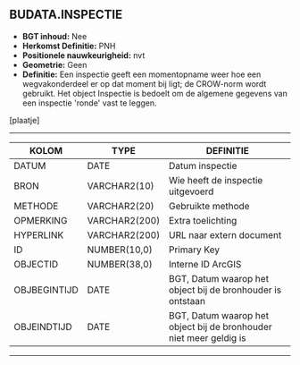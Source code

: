﻿## BUDATA.INSPECTIE


* __BGT inhoud:__ Nee
* __Herkomst Definitie:__ PNH
* __Positionele nauwkeurigheid:__ nvt
* __Geometrie:__ Geen
* __Definitie:__ Een inspectie geeft een momentopname weer hoe een wegvakonderdeel er op dat moment bij ligt; de
CROW-norm wordt gebruikt. Het object Inspectie is bedoelt om de algemene gegevens van een inspectie 'ronde' vast te leggen.

[plaatje]

***

|KOLOM                           	|TYPE          	|DEFINITIE|
|------                          	|----          	|-----    |
|DATUM                           	|DATE          	|Datum inspectie|
|BRON                            	|VARCHAR2(10)  	|Wie heeft de inspectie uitgevoerd|
|METHODE                         	|VARCHAR2(20)  	|Gebruikte methode|
|OPMERKING                       	|VARCHAR2(200) 	|Extra toelichting|
|HYPERLINK                       	|VARCHAR2(200) 	|URL naar extern document|
|ID                              	|NUMBER(10,0)  	|Primary Key|
|OBJECTID                        	|NUMBER(38,0)   |Interne ID ArcGIS|
|OBJBEGINTIJD                    	|DATE          	|BGT, Datum waarop het object bij de bronhouder is ontstaan|
|OBJEINDTIJD                     	|DATE          	|BGT, Datum waarop het object bij de bronhouder niet meer geldig is|

***


